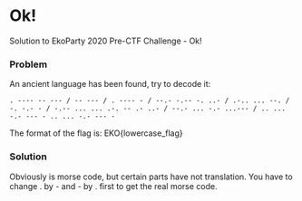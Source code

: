# Ok!
Solution to EkoParty 2020 Pre-CTF Challenge - Ok!

### Problem

An ancient language has been found, try to decode it:

```
. ---- -- --- / -- --- / . ---- - / --.- -.-- -. ..- / .-.. ... --. / -. -.- - / -.-- ... ... .-. -- .- ..- / --.- ... -.- ...--- / .. ... -.- --- - .. ... -.- --- -
```

The format of the flag is: EKO{lowercase_flag}

### Solution

Obviously is morse code, but certain parts have not translation. You have to change . by - and - by . first to get the real morse code.
